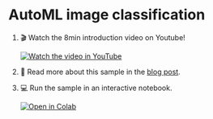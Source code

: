 # AutoML image classification

1. 🎬 Watch the 8min introduction video on Youtube!

   [![Watch the video in YouTube](http://img.youtube.com/vi/hUzODH3uGg0/0.jpg)](https://youtu.be/hUzODH3uGg0 "Watch the video on YouTube")

1. 📜 Read more about this sample in the [blog post](https://cloud.google.com/blog/topics/developers-practitioners/recovering-global-wildlife-populations-using-ml).

1. 💻 Run the sample in an interactive notebook.

   [![Open in Colab](https://colab.research.google.com/assets/colab-badge.svg)](https://colab.research.google.com/github/GoogleCloudPlatform/python-docs-samples/blob/master/people-and-planet-ai/image-classification/README.ipynb)

